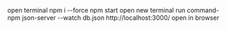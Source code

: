 open terminal
npm i --force
npm start
open new terminal
run command- npm json-server --watch db.json
http://localhost:3000/ open in browser
